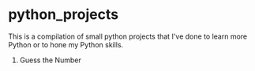 # python_projects

This is a compilation of small python projects that I've done to learn more Python or to hone my Python skills.

1. Guess the Number